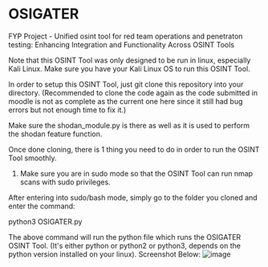 # OSIGATER
FYP Project - Unified osint tool for red team operations and penetraton testing: Enhancing Integration and Functionality Across OSINT Tools

Note that this OSINT Tool was only designed to be run in linux, especially Kali Linux. Make sure you have your Kali Linux OS to run this OSINT Tool.

In order to setup this OSINT Tool, just git clone this repository into your directory. (Recommended to clone the code again as the code submitted in moodle is not as complete as the current one here since it still had bug errors but not enough time to fix it.)

Make sure the shodan_module.py is there as well as it is used to perform the shodan feature function.

Once done cloning, there is 1 thing you need to do in order to run the OSINT Tool smoothly.

1. Make sure you are in sudo mode so that the OSINT Tool can run nmap scans with sudo privileges.

After entering into sudo/bash mode, simply go to the folder you cloned and enter the command:

python3 OSIGATER.py

The above command will run the python file which runs the OSIGATER OSINT Tool. (It's either python or python2 or python3, depends on the python version installed on your linux).
Screenshot Below:
![image](https://github.com/user-attachments/assets/2b486773-9e9d-4794-b69f-5ac928004f93)
